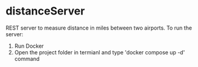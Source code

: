 # distanceServer
REST server to measure distance in miles between two airports.
To run the server:
1. Run Docker
2. Open the project folder in termianl and type 'docker compose up -d' command
